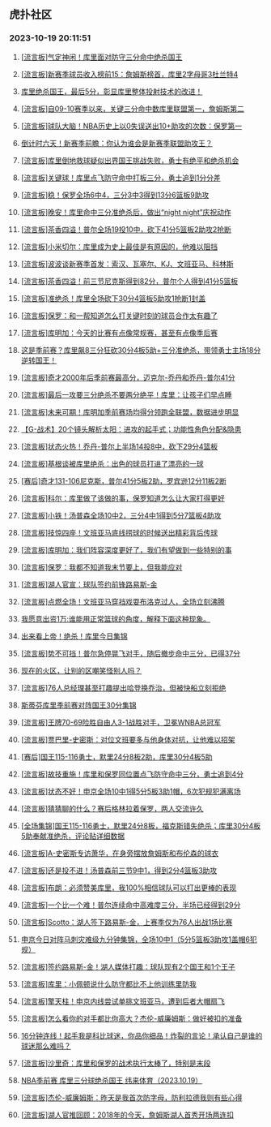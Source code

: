 ## 虎扑社区 
### 2023-10-19 20:11:51

1. [[流言板]气定神闲！库里面对防守三分命中绝杀国王](https://bbs.hupu.com/62538266.html)

2. [[流言板]新赛季球员收入榜前15：詹姆斯榜首，库里2字母哥3杜兰特4](https://bbs.hupu.com/62540153.html)

3. [库里绝杀国王，最后5分，彰显库里整体投射技术的改进！](https://bbs.hupu.com/62540519.html)

4. [[流言板]自09-10赛季以来，关键三分命中数库里联盟第一，詹姆斯第二](https://bbs.hupu.com/62539608.html)

5. [[流言板]球队大脑！NBA历史上以0失误送出10+助攻的次数：保罗第一](https://bbs.hupu.com/62540783.html)

6. [倒计时六天！新赛季前瞻：你认为谁会是新赛季联盟助攻王？](https://bbs.hupu.com/62542466.html)

7. [[流言板]库里倒地救球疑似出界国王挑战失败，勇士有绝平和绝杀机会](https://bbs.hupu.com/62538231.html)

8. [[流言板]关键球！库里点飞防守命中打板三分，勇士追到1分分差](https://bbs.hupu.com/62538112.html)

9. [[流言板]稳！保罗全场6中4，三分3中3得到13分6篮板9助攻](https://bbs.hupu.com/62538403.html)

10. [[流言板]晚安！库里命中三分准绝杀后，做出“night night”庆祝动作](https://bbs.hupu.com/62538541.html)

11. [[流言板]茶香四溢！普尔全场19投10中，砍下41分5篮板2助攻2抢断](https://bbs.hupu.com/62535645.html)

12. [[流言板]小米切尔：库里成为史上最佳是有原因的，他难以阻挡](https://bbs.hupu.com/62542999.html)

13. [[流言板]波波谈新赛季首发：索汉、瓦塞尔、KJ、文班亚马、科林斯](https://bbs.hupu.com/62539250.html)

14. [[流言板]茶香四溢！前三节尼克斯得到82分，普尔个人得到41分5篮板](https://bbs.hupu.com/62535282.html)

15. [[流言板]准绝杀！库里全场砍下30分4篮板5助攻1抢断1封盖](https://bbs.hupu.com/62538324.html)

16. [[流言板]保罗：和一帮知道怎么打关键时刻的球员合作太有趣了](https://bbs.hupu.com/62543272.html)

17. [[流言板]库明加：今天的比赛有点像常规赛，甚至有点像季后赛](https://bbs.hupu.com/62539812.html)

18. [这是季前赛？库里飙8三分狂砍30分4板5助+三分准绝杀，带领勇士主场18分逆转国王！](https://bbs.hupu.com/62538952.html)

19. [[流言板]奇才2000年后季前赛最高分，迈克尔-乔丹和乔丹-普尔41分](https://bbs.hupu.com/62537422.html)

20. [[流言板]最后一攻要三分绝杀不要两分绝平！库里：让孩子们早点睡](https://bbs.hupu.com/62542910.html)

21. [[流言板]未来可期！库明加季前赛场均得分领跑全联盟，数据进步明显](https://bbs.hupu.com/62540647.html)

22. [【G-战术】20个镜头解析太阳：进攻的起手式；功能性角色分配&隐患](https://bbs.hupu.com/62542919.html)

23. [[流言板]状态火热！乔丹-普尔上半场14投8中，砍下29分4篮板](https://bbs.hupu.com/62534578.html)

24. [[流言板]基根谈被库里绝杀：出色的球员打进了漂亮的一球](https://bbs.hupu.com/62540450.html)

25. [[赛后]奇才131-106尼克斯，普尔41分5板2助，罗宾逊12分11板2断](https://bbs.hupu.com/62535608.html)

26. [[流言板]科尔：库里做了该做的事，保罗知道怎么让大家打得更好](https://bbs.hupu.com/62538791.html)

27. [[流言板]小铁！汤普森全场10中2，三分4中1得到5分7篮板4助攻](https://bbs.hupu.com/62538431.html)

28. [[流言板]技惊四座！文班亚马底线捞球的时候送出精彩背后传球](https://bbs.hupu.com/62535574.html)

29. [[流言板]库明加：我们阵容深度更好了，我们有望做到一些特别的事](https://bbs.hupu.com/62542363.html)

30. [[流言板]保罗：我都不知道我末节要上，但我能应对](https://bbs.hupu.com/62543063.html)

31. [[流言板]湖人官宣：球队签约前锋路易斯-金](https://bbs.hupu.com/62535735.html)

32. [[流言板]点燃全场！文班亚马穿裆戏耍布洛克过人，全场立刻沸腾](https://bbs.hupu.com/62534486.html)

33. [我愿意出资1万:谁能用正常篮球的角度，解释下面这种现象。](https://bbs.hupu.com/62534770.html)

34. [出来看上帝！绝杀！库里今日集锦](https://bbs.hupu.com/62539175.html)

35. [[流言板]势不可挡！普尔急停晃飞对手，随后撤步命中三分，已得37分](https://bbs.hupu.com/62535128.html)

36. [现在的火区，让别的区嘲笑怪别人吗？](https://bbs.hupu.com/62536186.html)

37. [[流言板]76人总经理甚至打趣提出哈登换乔治，但被快船立刻拒绝](https://bbs.hupu.com/62534337.html)

38. [斯蒂芬库里季前赛对阵国王30分集锦](https://bbs.hupu.com/62538981.html)

39. [[流言板]王牌70-69险胜自由人3-1战胜对手，卫冕WNBA总冠军](https://bbs.hupu.com/62536217.html)

40. [[流言板]贾巴里-史密斯：对位文班要多与他身体对抗，让他难以招架](https://bbs.hupu.com/62541543.html)

41. [[赛后]国王115-116勇士，默里24分8板2助，库里30分4板5助](https://bbs.hupu.com/62538254.html)

42. [[流言板]故技重施！库里和保罗同位置点飞防守命中三分，勇士追到4分](https://bbs.hupu.com/62538049.html)

43. [[流言板]状态不好！申京全场10中1得5分5板3助1帽，6次犯规犯满离场](https://bbs.hupu.com/62536416.html)

44. [[流言板]猜猜聊的什么？赛后格林拉着保罗，两人交流许久](https://bbs.hupu.com/62538770.html)

45. [[全场集锦]国王115-116勇士，默里24分8板，福克斯错失绝杀；库里30分4板5助奉献准绝杀，评论贴详细数据](https://bbs.hupu.com/62538828.html)

46. [[流言板]A-史密斯专访萧华，在身旁摆放詹姆斯和布伦森的球衣](https://bbs.hupu.com/62534932.html)

47. [[流言板]还是投不进！汤普森前三节9中1，得到2分4篮板3助攻](https://bbs.hupu.com/62537669.html)

48. [[流言板]布朗：必须赞美库里，我100%相信球队可以打出更棒的表现](https://bbs.hupu.com/62540810.html)

49. [[流言板]一个比一个难！普尔连续命中高难度三分，半场已经得到29分](https://bbs.hupu.com/62534543.html)

50. [[流言板]Scotto：湖人签下路易斯-金，上赛季仅为76人出战1场比赛](https://bbs.hupu.com/62533676.html)

51. [申京今日对阵马刺灾难级九分钟集锦，全场10中1（5分5篮板3助攻1盖帽6犯规）](https://bbs.hupu.com/62537952.html)

52. [[流言板]签约路易斯-金！湖人媒体打趣：球队现有2个国王和1个王子](https://bbs.hupu.com/62537520.html)

53. [[流言板]库里：小佩顿说什么防守都比不上他训练里防我](https://bbs.hupu.com/62542860.html)

54. [[流言板]擎天柱！申京内线尝试单挑文班亚马，遭到后者大帽扇飞](https://bbs.hupu.com/62535109.html)

55. [[流言板]怎么看你的对手都比你高大？杰伦-威廉姆斯：做好被扣的准备](https://bbs.hupu.com/62543305.html)

56. [16分钟连线！起手我是科比球迷，你品你细品！炸裂的言论！承认自己是谁的球迷那么难吗？](https://bbs.hupu.com/62542789.html)

57. [[流言板]沙里奇：库里和保罗的战术执行太棒了，特别是末段](https://bbs.hupu.com/62542995.html)

58. [NBA季前赛 库里三分球绝杀国王 纬来体育（2023.10.19）](https://bbs.hupu.com/62539060.html)

59. [[流言板]杰伦-威廉姆斯：昨天是我首次防字母，防利拉德我则有些心得](https://bbs.hupu.com/62542485.html)

60. [[流言板]湖人官推回顾：2018年的今天，詹姆斯湖人首秀开场两连扣](https://bbs.hupu.com/62534276.html)

